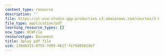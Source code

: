 ```yaml
---
content_type: resource
description: ''
file: https://ol-ocw-studio-app-production.s3.amazonaws.com/courses/3-091-introduction-to-solid-state-chemistry-fall-2018/130db31507557d99461ffe79d8501de7_YROT1JTNLWs.pdf
file_type: application/pdf
learning_resource_types: []
ocw_type: OCWFile
resourcetype: Document
title: 3play pdf file
uid: 130db315-0755-7d99-461f-fe79d8501de7
---
```

